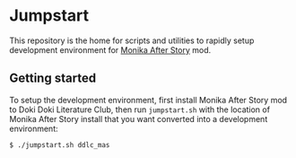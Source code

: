 # Jumpstart
This repository is the home for scripts and utilities to rapidly setup
development environment for [Monika After Story](https://github.com/monika-after-story/monikamoddev) mod.

## Getting started
To setup the development environment, first install Monika After Story mod to Doki Doki Literature Club, then
run `jumpstart.sh` with the location of Monika After Story install that you want converted into a development environment:
```bash
$ ./jumpstart.sh ddlc_mas
```
